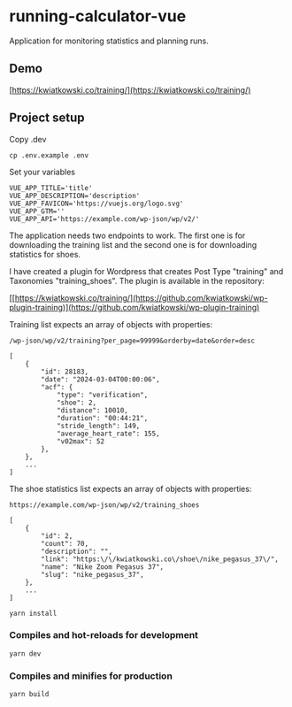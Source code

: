 # running-calculator-vue

Application for monitoring statistics and planning runs.

## Demo

[https://kwiatkowski.co/training/](https://kwiatkowski.co/training/)

## Project setup
Copy .dev
```
cp .env.example .env
```

Set your variables
```
VUE_APP_TITLE='title'
VUE_APP_DESCRIPTION='description'
VUE_APP_FAVICON='https://vuejs.org/logo.svg'
VUE_APP_GTM=''
VUE_APP_API='https://example.com/wp-json/wp/v2/'
```

The application needs two endpoints to work. The first one is for downloading the training list and the second one is for downloading statistics for shoes.

I have created a plugin for Wordpress that creates Post Type "training" and Taxonomies "training_shoes". The plugin is available in the repository:

[[https://kwiatkowski.co/training/](https://github.com/kwiatkowski/wp-plugin-training)](https://github.com/kwiatkowski/wp-plugin-training)

Training list expects an array of objects with properties:
``` 
/wp-json/wp/v2/training?per_page=99999&orderby=date&order=desc
``` 

``` 
[
    {
        "id": 28183,
        "date": "2024-03-04T00:00:06",
        "acf": {
            "type": "verification",
            "shoe": 2,
            "distance": 10010,
            "duration": "00:44:21",
            "stride_length": 149,
            "average_heart_rate": 155,
            "v02max": 52
        },
    },
    ...
]
```

The shoe statistics list expects an array of objects with properties:

``` 
https://example.com/wp-json/wp/v2/training_shoes
``` 

``` 
[
    {
        "id": 2,
        "count": 70,
        "description": "",
        "link": "https:\/\/kwiatkowski.co\/shoe\/nike_pegasus_37\/",
        "name": "Nike Zoom Pegasus 37",
        "slug": "nike_pegasus_37",
    },
    ...
]
``` 

```
yarn install
```

### Compiles and hot-reloads for development
```
yarn dev
```

### Compiles and minifies for production
```
yarn build
```
